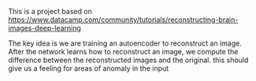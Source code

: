 This is a project based on https://www.datacamp.com/community/tutorials/reconstructing-brain-images-deep-learning

The key idea is we are training an autoencoder to reconstruct an image. After the network learns how to reconstruct an image, we compute the difference between the reconstructed images and the original. this should give us a feeling for areas of anomaly in the input